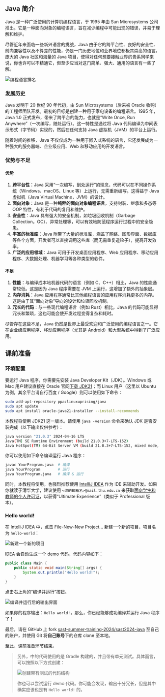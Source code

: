 ## Java 简介

Java 是一种广泛使用的计算机编程语言，于 1995 年由 Sun Microsystems 公司推出。它是一种面向对象的编程语言，旨在减少编程中可能出现的错误，并易于理解和维护。

尽管近年来面临一些新兴语言的挑战，Java 由于它的跨平台性、良好的安全性、前向兼容性以及不算差的性能，仍是一门历史地位和业界地位都极其崇高的语言。庞大的 Java 社区和海量的 Java 项目，使得对任何想要接触业界的贵系同学来说，你也许可以不精通它，但至少应当对这门简单、强大、通用的语言有一些了解。

![编程语言排名](/images/java/rank.png)

### 发展历史

Java 发明于 20 世纪 90 年代初，由 Sun Microsystems（后来被 Oracle 收购）的工程师团队开发。最初的目标是创建一种用于家电设备的编程语言。1995 年，Java 1.0 正式发布，带来了跨平台的能力，也就是“Write Once, Run Anywhere”（一次编写，随处运行）。这一特性是通过将 Java 代码编译为中间表示形式（字节码）实现的，然后在任何支持 Java 虚拟机（JVM）的平台上运行。

随着时间的推移，Java 不仅仅成为一种用于嵌入式系统的语言，它还发展成为一种强大的服务器端、企业级应用、Web 和移动应用的开发语言。

### 优势与不足

#### 优势

1. **跨平台性**：Java 采用“一次编写，到处运行”的理念，代码可以在不同操作系统（Windows、macOS、Linux 等）上运行，无需重新编写。这得益于 Java 虚拟机（Java Virtual Machine，JVM）的设计。
2. **面向对象**：Java 是一种**纯粹的面向对象编程语言**，支持封装、继承和多态等 OOP 特性，有利于代码的复用和维护。
3. **安全性**：Java 具有强大的安全机制，如垃圾回收机制（Garbage Collection，GC）、异常处理等，可以有效地防范程序运行过程中的安全隐患。
4. **丰富的标准库**：Java 附带了大量的标准库，涵盖了网络、图形界面、数据库等各个方面，开发者可以直接调用这些库（而无需重复造轮子），提高开发效率。
5. **广泛的应用领域**：Java 可用于开发桌面应用程序、Web 应用程序、移动应用程序、大数据处理、机器学习等各种类型的软件。

#### 不足

1. **性能**：与编译成本地机器代码的语言（例如 C、C++）相比，Java 的性能通常较低。这是因为 Java 程序需要在 JVM 上运行，这增加了额外的抽象层。
2. **内存消耗**：Java 应用程序通常比其他编程语言的应用程序消耗更多的内存。这是由于其“面向对象”导向的设计和垃圾回收机制。
3. **冗长的代码**：与一些现代编程语言（例如 Rust）相比，Java 的代码可能显得冗长和繁琐，这也可能会使开发过程变得复杂和耗时。

尽管存在这些不足，Java 仍然是世界上最受欢迎和广泛使用的编程语言之一。它在企业级应用程序、移动应用程序（尤其是 Android）和大型系统中得到了广泛应用。

## 课前准备

### 环境配置

要运行 Java 程序，你需要先安装 Java Developer Kit（JDK）。Windows 或 Mac 用户建议直接在 Oracle 官网[下载 JDK21](https://www.oracle.com/java/technologies/downloads/#java21)；而 Linux 用户（这里以 Ubuntu 为例，其余平台请自行百度 / Google）则可以使用如下命令：

```bash
sudo add-apt-repository ppa:linuxuprising/java
sudo apt update
sudo apt install oracle-java21-installer --install-recommends
```

本教程将使用 JDK21 这一版本。请使用 `java -version` 命令来确认 JDK 是否安装完成（以下输出仅供参考）：

```bash
java version "21.0.3" 2024-04-16 LTS
Java(TM) SE Runtime Environment (build 21.0.3+7-LTS-152)
Java HotSpot(TM) 64-Bit Server VM (build 21.0.3+7-LTS-152, mixed mode, sharing)
```

你可以使用如下命令编译运行 Java 程序：

```bash
javac YourProgram.java	# 编译
java YourProgram        # 运行
java YourProgram.java   # 编译 & 运行
```

同时，本教程将使用，也强烈推荐使用 [IntelliJ IDEA](https://www.jetbrains.com.cn/idea/) 作为 IDE 来辅助开发。如果你就读于清华大学，建议使用 `<你的邮箱名>@mail.thu.edu.cn` 来获取[面向学生和教师的个人许可证](https://www.jetbrains.com.cn/community/education/#students)，以获得“Ultimate Experience”（类似于 Professional 版本）。

### Hello world!

在 IntelliJ IDEA 中，点击 File-New-New Project... 新建一个新的项目，项目名为 `hello-world`：

![新建一个新的项目](/images/java/create-new-project.png)

IDEA 会自动生成一个 demo 代码，代码内容如下：

```java Main.java
public class Main {
    public static void main(String[] args) {
        System.out.println("Hello world!");
    }
}
```

点击右上角的“编译并运行”按钮。

![编译并运行后的输出界面](/images/java/compile-and-run.png)

如果你的程序输出：`Hello world!`，那么，你已经能够成功编译并运行 Java 程序了！

最后，请在 GitHub 上 fork [sast-summer-training-2024/sast2024-java](https://github.com/sast-summer-training-2024/sast2024-java) 至自己的账户，并使用 Git 将**自己账号**下的仓库 clone 至本地。

至此，课前准备环节结束。

> 另外，中的代码使用的是 Gradle 构建的，并且带有单元测试。具体而言，可以按照以下方式创建：
>
> ![创建带有测试的代码结构](/images/java/create-with-tests.png)
>
> 你也可以尝试运行 demo 代码。你可能会发现，输出十分冗长，但是其中确实应该也是有 `Hello world!` 的。

